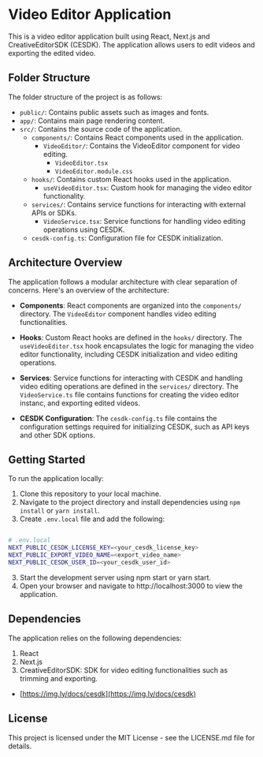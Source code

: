 # Video Editor Application

This is a video editor application built using React, Next.js and CreativeEditorSDK (CESDK). The application allows users to edit videos and exporting the edited video.

## Folder Structure

The folder structure of the project is as follows:

- `public/`: Contains public assets such as images and fonts.
- `app/`: Contains main page rendering content.
- `src/`: Contains the source code of the application.
  - `components/`: Contains React components used in the application.
    - `VideoEditor/`: Contains the VideoEditor component for video editing.
      - `VideoEditor.tsx`
      - `VideoEditor.module.css`
  - `hooks/`: Contains custom React hooks used in the application.
    - `useVideoEditor.tsx`: Custom hook for managing the video editor functionality.
  - `services/`: Contains service functions for interacting with external APIs or SDKs.
    - `VideoService.tsx`: Service functions for handling video editing operations using CESDK.
  - `cesdk-config.ts`: Configuration file for CESDK initialization.

## Architecture Overview

The application follows a modular architecture with clear separation of concerns. Here's an overview of the architecture:

- **Components**: React components are organized into the `components/` directory. The `VideoEditor` component handles video editing functionalities.

- **Hooks**: Custom React hooks are defined in the `hooks/` directory. The `useVideoEditor.tsx` hook encapsulates the logic for managing the video editor functionality, including CESDK initialization and video editing operations.

- **Services**: Service functions for interacting with CESDK and handling video editing operations are defined in the `services/` directory. The `VideoService.ts` file contains functions for creating the video editor instanc, and exporting edited videos.

- **CESDK Configuration**: The `cesdk-config.ts` file contains the configuration settings required for initializing CESDK, such as API keys and other SDK options.

## Getting Started

To run the application locally:

1. Clone this repository to your local machine.
2. Navigate to the project directory and install dependencies using `npm install` or `yarn install`.
3. Create `.env.local` file and add the following:
  ```bash

  # .env.local
  NEXT_PUBLIC_CESDK_LICENSE_KEY=<your_cesdk_license_key>
  NEXT_PUBLIC_EXPORT_VIDEO_NAME=<export_video_name>
  NEXT_PUBLIC_CESDK_USER_ID=<your_cesdk_user_id>

  ```
3. Start the development server using npm start or yarn start.
4. Open your browser and navigate to http://localhost:3000 to view the application.

## Dependencies

The application relies on the following dependencies:

1. React
2. Next.js
3. CreativeEditorSDK: SDK for video editing functionalities such as trimming and exporting.
  - [https://img.ly/docs/cesdk](https://img.ly/docs/cesdk)

## License

This project is licensed under the MIT License - see the LICENSE.md file for details.